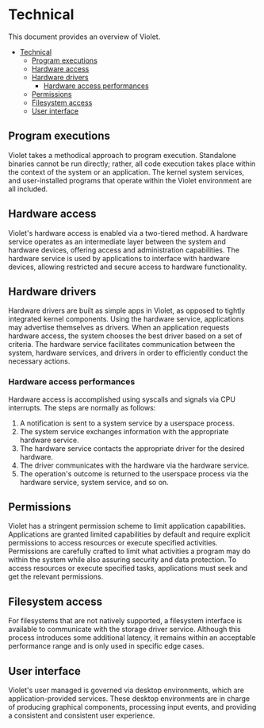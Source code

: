 # Technical

This document provides an overview of Violet.

- [Technical](#technical)
  - [Program executions](#program-executions)
  - [Hardware access](#hardware-access)
  - [Hardware drivers](#hardware-drivers)
    - [Hardware access performances](#hardware-access-performances)
  - [Permissions](#permissions)
  - [Filesystem access](#filesystem-access)
  - [User interface](#user-interface)

## Program executions

Violet takes a methodical approach to program execution. Standalone binaries cannot be
run directly; rather, all code execution takes place within the context of the system or
an application. The kernel system services, and user-installed programs that operate
within the Violet environment are all included.

## Hardware access

Violet's hardware access is enabled via a two-tiered method. A hardware service operates as an intermediate layer between the system and hardware devices, offering access and administration capabilities. The hardware service is used by applications to interface with hardware devices, allowing restricted and secure access to hardware functionality.

## Hardware drivers

Hardware drivers are built as simple apps in Violet, as opposed to tightly integrated
kernel components. Using the hardware service, applications may advertise themselves as
drivers. When an application requests hardware access, the system chooses the best driver
based on a set of criteria. The hardware service facilitates communication between the
system, hardware services, and drivers in order to efficiently conduct the necessary
actions.

### Hardware access performances

Hardware access is accomplished using syscalls and signals via CPU interrupts. The steps are normally as follows:

1. A notification is sent to a system service by a userspace process.
2. The system service exchanges information with the appropriate hardware service.
3. The hardware service contacts the appropriate driver for the desired hardware.
4. The driver communicates with the hardware via the hardware service.
5. The operation's outcome is returned to the userspace process via the hardware service, system service, and so on.

## Permissions

Violet has a stringent permission scheme to limit application capabilities. Applications are granted limited capabilities by default and require explicit permissions to access resources or execute specified activities. Permissions are carefully crafted to limit what activities a program may do within the system while also assuring security and data protection. To access resources or execute specified tasks, applications must seek and get the relevant permissions.

## Filesystem access

For filesystems that are not natively supported, a filesystem interface is available to
communicate with the storage driver service. Although this process introduces some
additional latency, it remains within an acceptable performance range and is only used in
specific edge cases.

## User interface

Violet's user managed is governed via desktop environments, which are
application-provided services. These desktop environments are in charge of producing
graphical components, processing input events, and providing a consistent and consistent
user experience.
